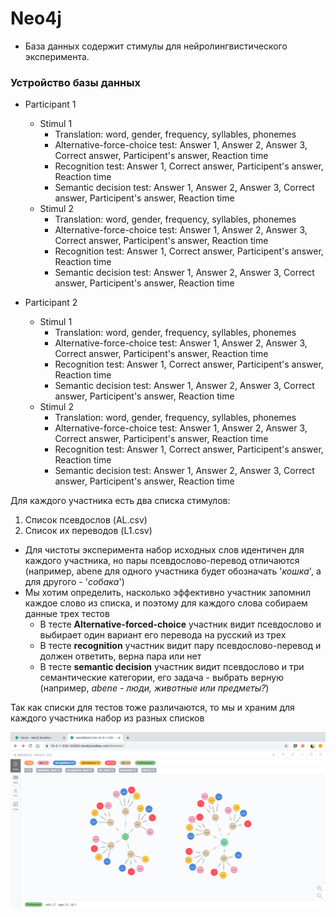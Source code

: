# Neo4j

- База данных содержит стимулы для нейролингвистического эксперимента.

### Устройство базы данных

- Participant 1
  - Stimul 1 
    - Translation: word, gender, frequency, syllables, phonemes
    - Alternative-force-choice test: Answer 1, Answer 2, Answer 3, Correct answer, Participent's answer, Reaction time
    - Recognition test: Answer 1, Correct answer, Participent's answer, Reaction time
    - Semantic decision test: Answer 1, Answer 2, Answer 3, Correct answer, Participent's answer, Reaction time
  - Stimul 2 
    - Translation: word, gender, frequency, syllables, phonemes
    - Alternative-force-choice test: Answer 1, Answer 2, Answer 3, Correct answer, Participent's answer, Reaction time
    - Recognition test: Answer 1, Correct answer, Participent's answer, Reaction time
    - Semantic decision test: Answer 1, Answer 2, Answer 3, Correct answer, Participent's answer, Reaction time
       
- Participant 2
  - Stimul 1 
    - Translation: word, gender, frequency, syllables, phonemes
    - Alternative-force-choice test: Answer 1, Answer 2, Answer 3, Correct answer, Participent's answer, Reaction time
    - Recognition test: Answer 1, Correct answer, Participent's answer, Reaction time
    - Semantic decision test: Answer 1, Answer 2, Answer 3, Correct answer, Participent's answer, Reaction time
  - Stimul 2 
    - Translation: word, gender, frequency, syllables, phonemes
    - Alternative-force-choice test: Answer 1, Answer 2, Answer 3, Correct answer, Participent's answer, Reaction time
    - Recognition test: Answer 1, Correct answer, Participent's answer, Reaction time
    - Semantic decision test: Answer 1, Answer 2, Answer 3, Correct answer, Participent's answer, Reaction time
       
 Для каждого участника есть два списка стимулов:
 
 1) Список псевдослов (AL.csv)
 2) Список их переводов (L1.csv)
 
 - Для чистоты эксперимента набор исходных слов идентичен для каждого участника, но пары псевдослово-перевод отличаются (например, abene для одного участника будет обозначать '*кошка*', а для другого - '*собака*')
 - Мы хотим определить, насколько эффективно участник запомнил каждое слово из списка, и поэтому для каждого слова собираем данные трех тестов
   - В тесте **Alternative-forced-choice** участник видит псевдослово и выбирает один вариант его перевода на русский из трех
   - В тесте **recognition** участник видит пару псевдослово-перевод и должен ответить, верна пара или нет
   - В тесте **semantic decision** участник видит псевдослово и три семантические категории, его задача - выбрать верную (например, *abene - люди, животные или предметы?*)
 
 
 Так как списки для тестов тоже различаются, то мы и храним для каждого участника набор из разных списков
 
![image](https://github.com/AnnaZhuravleva/HSE/blob/master/DataBases/images/image.png)
